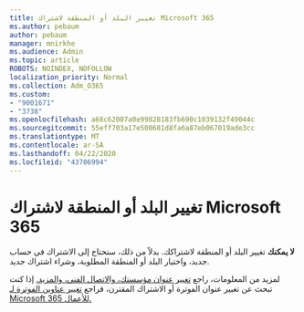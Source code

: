 ```yaml
---
title: تغيير البلد أو المنطقة لاشتراك Microsoft 365
ms.author: pebaum
author: pebaum
manager: mnirkhe
ms.audience: Admin
ms.topic: article
ROBOTS: NOINDEX, NOFOLLOW
localization_priority: Normal
ms.collection: Adm_O365
ms.custom:
- "9001671"
- "3738"
ms.openlocfilehash: a68c62007a0e99828183fb690c1039132f49044c
ms.sourcegitcommit: 55eff703a17e500681d8fa6a87eb067019ade3cc
ms.translationtype: MT
ms.contentlocale: ar-SA
ms.lasthandoff: 04/22/2020
ms.locfileid: "43706994"
---
```

# <a name="change-the-country-or-region-for-your-microsoft-365-subscription"></a>تغيير البلد أو المنطقة لاشتراك Microsoft 365

**لا يمكنك** تغيير البلد أو المنطقة لاشتراكك. بدلاً من ذلك، ستحتاج إلى الاشتراك في حساب جديد، واختيار البلد أو المنطقة المطلوبة، وشراء اشتراك جديد. 

لمزيد من المعلومات، راجع [تغيير عنوان مؤسستك، والاتصال الفني، والمزيد.](https://docs.microsoft.com/microsoft-365/admin/manage/change-address-contact-and-more?view=o365-worldwide) إذا كنت تبحث عن تغيير عنوان الفوترة أو الاشتراك المقترن، فراجع [تغيير عناوين الفوترة لـ Microsoft 365 للأعمال.](https://docs.microsoft.com/microsoft-365/commerce/billing-and-payments/change-your-billing-addresses?view=o365-worldwide) 
